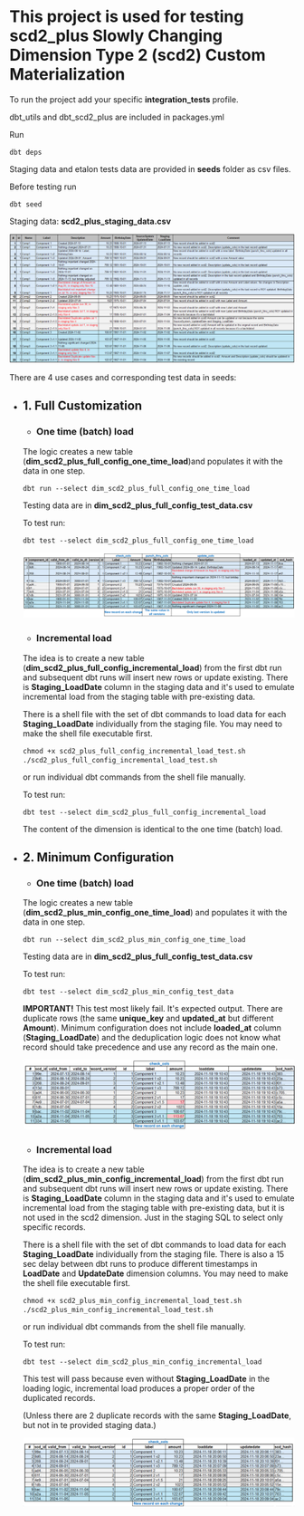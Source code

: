 # This project is used for testing scd2_plus Slowly Changing Dimension Type 2 (scd2) Custom Materialization

To run the project add your specific **integration_tests** profile.

dbt_utils and dbt_scd2_plus are included in packages.yml

Run

```
dbt deps 
```

Staging data and etalon tests data are provided in **seeds** folder as csv files.

Before testing run

```
dbt seed
```

Staging data: **scd2_plus_staging_data.csv**

![img](../images/StagingData.png)

There are 4 use cases and corresponding test data in seeds:

- ## 1. Full Customization
    - ### One time (batch) load

    The logic creates a new table (**dim_scd2_plus_full_config_one_time_load**)and populates it with the data in one step.

    ```
    dbt run --select dim_scd2_plus_full_config_one_time_load
    ```
        
    Testing data are in **dim_scd2_plus_full_config_test_data.csv**

    To test run:

    ```
    dbt test --select dim_scd2_plus_full_config_one_time_load        
    ```
    ![img](../images/scd2_plus_full_config.png)

    - ### Incremental load

    The idea is to create a new table (**dim_scd2_plus_full_config_incremental_load**) from the first dbt run and subsequent dbt runs will insert new rows or update existing. There is **Staging_LoadDate** column in the staging data and it's used to emulate incremental load from the staging table with pre-existing data.

    There is a shell file with the set of dbt commands to load data for each **Staging_LoadDate** individually from the staging file.
    You may need to make the shell file executable first.

    ```
    chmod +x scd2_plus_full_config_incremental_load_test.sh
    ./scd2_plus_full_config_incremental_load_test.sh
    ```
    or run individual dbt commands from the shell file manually.

    To test run:

    ```
    dbt test --select dim_scd2_plus_full_config_incremental_load        
    ```
    The content of the dimension is identical to the one time (batch) load.

- ## 2. Minimum Configuration
    - ### One time (batch) load

    The logic creates a new table (**dim_scd2_plus_min_config_one_time_load**) and populates it with the data in one step.

    ```
    dbt run --select dim_scd2_plus_min_config_one_time_load
    ```
        
    Testing data are in **dim_scd2_plus_full_config_test_data.csv**

    To test run:

    ```
    dbt test --select dim_scd2_plus_min_config_test_data        
    ```
    **IMPORTANT!** This test most likely fail. It's expected output. There are duplicate rows (the same **unique_key** and **updated_at** but different **Amount**).
    Minimum configuration does not include **loaded_at** column (**Staging_LoadDate**) and the deduplication logic does not know what record should take precedence and use any record as the main one. 

    ![img](../images/scd2_plus_min_config_one_time_load.png)

    - ### Incremental load

    The idea is to create a new table (**dim_scd2_plus_min_config_incremental_load**) from the first dbt run and subsequent dbt runs will insert new rows or update existing. There is **Staging_LoadDate** column in the staging data and it's used to emulate incremental load from the staging table with pre-existing data, but it is not used in the scd2 dimension. Just in the staging SQL to select only specific records.

    There is a shell file with the set of dbt commands to load data for each **Staging_LoadDate** individually from the staging file. There is also a 15 sec delay between dbt runs to produce different timestamps in **LoadDate** and **UpdateDate** dimension columns.
    You may need to make the shell file executable first.

    ```
    chmod +x scd2_plus_min_config_incremental_load_test.sh
    ./scd2_plus_min_config_incremental_load_test.sh
    ```
    or run individual dbt commands from the shell file manually.

    To test run:

    ```
    dbt test --select dim_scd2_plus_min_config_incremental_load        
    ```        

    This test will pass because even without **Staging_LoadDate** in the loading logic, incremental load produces a proper order of the duplicated records.
	
    (Unless there are 2 duplicate records with the same **Staging_LoadDate**, but not in te provided staging data.)

    ![img](../images/scd2_plus_min_config_incremental_load.png)